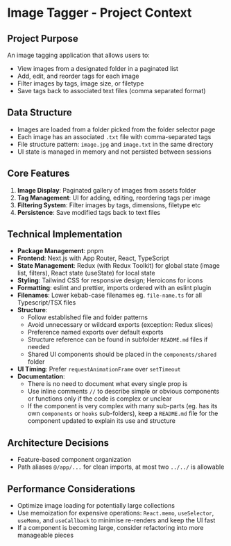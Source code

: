 # Image Tagger - Project Context

## Project Purpose

An image tagging application that allows users to:

- View images from a designated folder in a paginated list
- Add, edit, and reorder tags for each image
- Filter images by tags, image size, or filetype
- Save tags back to associated text files (comma separated format)

## Data Structure

- Images are loaded from a folder picked from the folder selector page
- Each image has an associated `.txt` file with comma-separated tags
- File structure pattern: `image.jpg` and `image.txt` in the same directory
- UI state is managed in memory and not persisted between sessions

## Core Features

1. **Image Display**: Paginated gallery of images from assets folder
2. **Tag Management**: UI for adding, editing, reordering tags per image
3. **Filtering System**: Filter images by tags, dimensions, filetype etc
4. **Persistence**: Save modified tags back to text files

## Technical Implementation

- **Package Management**: pnpm
- **Frontend**: Next.js with App Router, React, TypeScript
- **State Management**: Redux (with Redux Toolkit) for global state (image list, filters), React state (useState) for local state
- **Styling**: Tailwind CSS for responsive design; Heroicons for icons
- **Formatting**: eslint and prettier, imports ordered with an eslint plugin
- **Filenames**: Lower kebab-case filenames eg. `file-name.ts` for all Typescript/TSX files
- **Structure**:
  - Follow established file and folder patterns
  - Avoid unnecessary or wildcard exports (exception: Redux slices)
  - Preference named exports over default exports
  - Structure reference can be found in subfolder `README.md` files if needed
  - Shared UI components should be placed in the `components/shared` folder
- **UI Timing**: Prefer `requestAnimationFrame` over `setTimeout`
- **Documentation**:
  - There is no need to document what every single prop is
  - Use inline comments `//` to describe simple or obvious components or functions only if the code is complex or unclear
  - If the component is very complex with many sub-parts (eg. has its own `components` or `hooks` sub-folders), keep a `README.md` file for the component updated to explain its use and structure

## Architecture Decisions

- Feature-based component organization
- Path aliases `@/app/...` for clean imports, at most two `../../` is allowable

## Performance Considerations

- Optimize image loading for potentially large collections
- Use memoization for expensive operations: `React.memo`, `useSelector`, `useMemo`, and `useCallback` to minimise re-renders and keep the UI fast
- If a component is becoming large, consider refactoring into more manageable pieces
